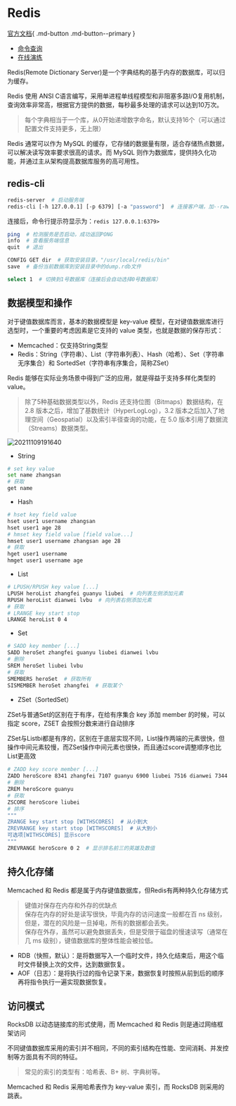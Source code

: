 # Redis

[官方文档](https://redis.io/docs/getting-started/){ .md-button .md-button--primary }

- [命令查询](https://redis.io/commands/#string)
- [在线演练](https://try.redis.io/)

Redis(Remote Dictionary Server)是一个字典结构的基于内存的数据库，可以归为缓存。

Redis 使用 ANSI C语言编写，采用单进程单线程模型和非阻塞多路I/O复用机制，查询效率非常高，根据官方提供的数据，每秒最多处理的请求可以达到10万次。

> 每个字典相当于一个库，从0开始递增数字命名，默认支持16个（可以通过配置文件支持更多，无上限）

Redis 通常可以作为 MySQL 的缓存，它存储的数据量有限，适合存储热点数据，可以解决读写效率要求很高的请求。而 MySQL 则作为数据库，提供持久化功能，并通过主从架构提高数据库服务的高可用性。

## redis-cli

```bash
redis-server  # 启动服务端
redis-cli [-h 127.0.0.1] [-p 6379] [-a "password"]  # 连接客户端，加--raw避免中文乱码
```

连接后，命令行提示符显示为：`redis 127.0.0.1:6379>`

```bash
ping  # 检测服务是否启动，成功返回PONG
info  # 查看服务端信息
quit  # 退出

CONFIG GET dir  # 获取安装目录，"/usr/local/redis/bin"
save  # 备份当前数据库到安装目录中的dump.rdb文件

select 1  # 切换到1号数据库（连接后会自动选择0号数据库）
```

## 数据模型和操作

对于键值数据库而言，基本的数据模型是 key-value 模型，在对键值数据库进行选型时，一个重要的考虑因素是它支持的 value 类型，也就是数据的保存形式：

- Memcached：仅支持String类型
- Redis：String（字符串）、List（字符串列表）、Hash（哈希）、Set（字符串无序集合）和 SortedSet（字符串有序集合，简称ZSet）

Redis 能够在实际业务场景中得到广泛的应用，就是得益于支持多样化类型的 value。

> 除了5种基础数据类型以外，Redis 还支持位图（Bitmaps）数据结构，在 2.8 版本之后，增加了基数统计（HyperLogLog），3.2 版本之后加入了地理空间（Geospatial）以及索引半径查询的功能，在 5.0 版本引用了数据流（Streams）数据类型。

![20211109191640](http://image.zuoright.com/20211109191640.png)

- String

```bash
# set key value
set name zhangsan
# 获取
get name
```

- Hash

```bash
# hset key field value
hset user1 username zhangsan
hset user1 age 28
# hmset key field value [field value...]
hmset user1 username zhangsan age 28
# 获取
hget user1 username
hmget user1 username age
```

- List

```bash
# LPUSH/RPUSH key value [...]
LPUSH heroList zhangfei guanyu liubei  # 向列表左侧添加元素
RPUSH heroList dianwei lvbu  # 向列表右侧添加元素
# 获取
# LRANGE key start stop
LRANGE heroList 0 4
```

- Set

```bash
# SADD key member [...]
SADD heroSet zhangfei guanyu liubei dianwei lvbu
# 删除
SREM heroSet liubei lvbu
# 获取
SMEMBERS heroSet  # 获取所有
SISMEMBER heroSet zhangfei  # 获取某个
```

- ZSet（SortedSet）

ZSet与普通Set的区别在于有序，在给有序集合 key 添加 member 的时候，可以指定 score，ZSET 会按照分数来进行自动排序

ZSet与Listbi都是有序的，区别在于底层实现不同，List操作两端的元素很快，但操作中间元素较慢，而ZSet操作中间元素也很快，而且通过score调整顺序也比List更高效

```bash
# ZADD key score member [...]
ZADD heroScore 8341 zhangfei 7107 guanyu 6900 liubei 7516 dianwei 7344 lvbu
# 删除
ZREM heroScore guanyu
# 获取
ZSCORE heroScore liubei
# 排序
"""
ZRANGE key start stop [WITHSCORES]  # 从小到大
ZREVRANGE key start stop [WITHSCORES]  # 从大到小
可选项[WITHSCORES] 显示score
"""
ZREVRANGE heroScore 0 2  # 显示排名前三的英雄及数值
```

## 持久化存储

Memcached 和 Redis 都是属于内存键值数据库，但Redis有两种持久化存储方式

> 键值对保存在内存和外存的优缺点  
> 保存在内存的好处是读写很快，毕竟内存的访问速度一般都在百 ns 级别，但是，潜在的风险是一旦掉电，所有的数据都会丢失。  
> 保存在外存，虽然可以避免数据丢失，但是受限于磁盘的慢速读写（通常在几 ms 级别），键值数据库的整体性能会被拉低。

- RDB（快照，默认）：是将数据写入一个临时文件，持久化结束后，用这个临时文件替换上次的文件，达到数据恢复。
- AOF（日志）：是将执行过的指令记录下来，数据恢复时按照从前到后的顺序再将指令执行一遍实现数据恢复。

## 访问模式

RocksDB 以动态链接库的形式使用，而 Memcached 和 Redis 则是通过网络框架访问

不同键值数据库采用的索引并不相同，不同的索引结构在性能、空间消耗、并发控制等方面具有不同的特征。

> 常见的索引的类型有：哈希表、B+ 树、字典树等。

Memcached 和 Redis 采用哈希表作为 key-value 索引，而 RocksDB 则采用的跳表。
